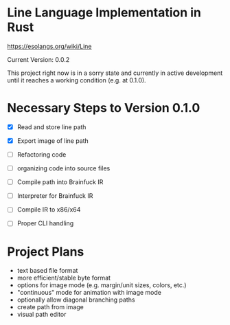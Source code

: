 # Line Language Implementation in Rust
https://esolangs.org/wiki/Line

Current Version: 0.0.2

This project right now is in a sorry state and currently in active development until it reaches a working condition (e.g. at 0.1.0).

# Necessary Steps to Version 0.1.0
- [x] Read and store line path
- [x] Export image of line path
- [ ] Refactoring code
- [ ] organizing code into source files
- [ ] Compile path into Brainfuck IR
- [ ] Interpreter for Brainfuck IR
- [ ] Compile IR to x86/x64
- [ ] Proper CLI handling


# Project Plans
- text based file format
- more efficient/stable byte format
- options for image mode (e.g. margin/unit sizes, colors, etc.)
- "continuous" mode for animation with image mode
- optionally allow diagonal branching paths
- create path from image
- visual path editor
